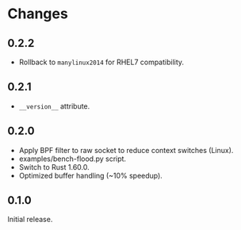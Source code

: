 # Changes

## 0.2.2

* Rollback to `manylinux2014` for RHEL7 compatibility.

## 0.2.1

* `__version__` attribute.

## 0.2.0

* Apply BPF filter to raw socket to reduce context switches (Linux).
* examples/bench-flood.py script.
* Switch to Rust 1.60.0.
* Optimized buffer handling (~10% speedup).

## 0.1.0

Initial release.